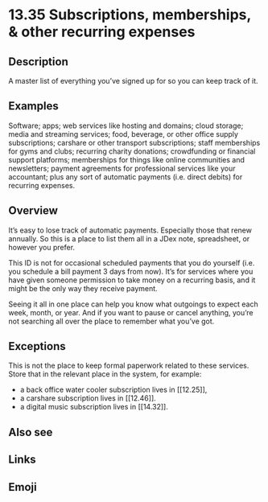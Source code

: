 # 13.35 Subscriptions, memberships, & other recurring expenses

## Description

A master list of everything you’ve signed up for so you can keep track of it.

## Examples

Software; apps; web services like hosting and domains; cloud storage; media and streaming services; food, beverage, or other office supply subscriptions; carshare or other transport subscriptions; staff memberships for gyms and clubs; recurring charity donations; crowdfunding or financial support platforms; memberships for things like online communities and newsletters; payment agreements for professional services like your accountant; plus any sort of automatic payments (i.e. direct debits) for recurring expenses.

## Overview

It’s easy to lose track of automatic payments. Especially those that renew annually. So this is a place to list them all in a JDex note, spreadsheet, or however you prefer.

This ID is not for occasional scheduled payments that you do yourself (i.e. you schedule a bill payment 3 days from now). It’s for services where you have given someone permission to take money on a recurring basis, and it might be the only way they receive payment.

Seeing it all in one place can help you know what outgoings to expect each week, month, or year. And if you want to pause or cancel anything, you’re not searching all over the place to remember what you’ve got.

## Exceptions

This is not the place to keep formal paperwork related to these services. Store that in the relevant place in the system, for example:

- a back office water cooler subscription lives in [[12.25]],
- a carshare subscription lives in [[12.46]].
- a digital music subscription lives in [[14.32]].

## Also see


## Links

## Emoji
